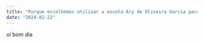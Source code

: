 ```yaml
---
title: "Porque escolhemos utilizar a escola Ary de Oliveira Garcia para nosso estudo ?"
date: "2024-02-22"
---
```

oi bom dia 
